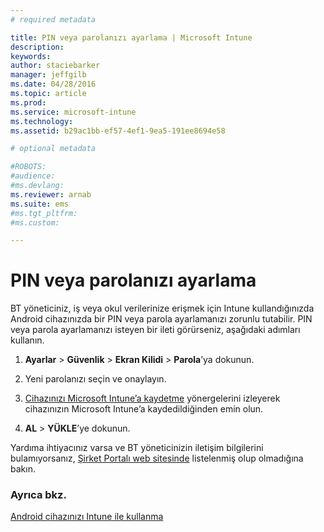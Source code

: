 ```yaml
---
# required metadata

title: PIN veya parolanızı ayarlama | Microsoft Intune
description:
keywords:
author: staciebarker
manager: jeffgilb
ms.date: 04/28/2016
ms.topic: article
ms.prod:
ms.service: microsoft-intune
ms.technology:
ms.assetid: b29ac1bb-ef57-4ef1-9ea5-191ee8694e58

# optional metadata

#ROBOTS:
#audience:
#ms.devlang:
ms.reviewer: arnab
ms.suite: ems
#ms.tgt_pltfrm:
#ms.custom:

---
```



# PIN veya parolanızı ayarlama

BT yöneticiniz, iş veya okul verilerinize erişmek için Intune kullandığınızda Android cihazınızda bir PIN veya parola ayarlamanızı zorunlu tutabilir. PIN veya parola ayarlamanızı isteyen bir ileti görürseniz, aşağıdaki adımları kullanın.

1.  **Ayarlar** &gt; **Güvenlik** &gt; **Ekran Kilidi** &gt; **Parola**’ya dokunun.

2.  Yeni parolanızı seçin ve onaylayın.

3.  [Cihazınızı Microsoft Intune’a kaydetme](enroll-your-device-in-Intune-android.md) yönergelerini izleyerek cihazınızın Microsoft Intune’a kaydedildiğinden emin olun.

4.  **AL** &gt; **YÜKLE**’ye dokunun.

Yardıma ihtiyacınız varsa ve BT yöneticinizin iletişim bilgilerini bulamıyorsanız, [Şirket Portalı web sitesinde](http://portal.manage.microsoft.com) listelenmiş olup olmadığına bakın.

### Ayrıca bkz.
[Android cihazınızı Intune ile kullanma](using-your-android-device-with-intune.md)

<!--HONumber=Jun16_HO1-->


